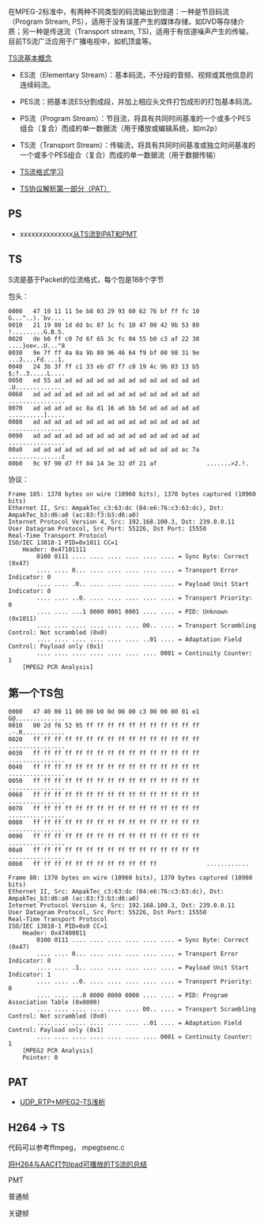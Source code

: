 

在MPEG-2标准中，有两种不同类型的码流输出到信道：一种是节目码流（Program Stream, PS），适用于没有误差产生的媒体存储，如DVD等存储介质；另一种是传送流（Transport stream, TS)，适用于有信道噪声产生的传输，目前TS流广泛应用于广播电视中，如机顶盒等。

[TS流基本概念](https://www.cnblogs.com/jiayayao/p/6832614.html)

* ES流（Elementary Stream）：基本码流，不分段的音频、视频或其他信息的连续码流。
* PES流：把基本流ES分割成段，并加上相应头文件打包成形的打包基本码流。
* PS流（Program Stream）：节目流，将具有共同时间基准的一个或多个PES组合（复合）而成的单一数据流（用于播放或编辑系统，如m2p）
* TS流（Transport Stream）：传输流，将具有共同时间基准或独立时间基准的一个或多个PES组合（复合）而成的单一数据流（用于数据传输）

* [TS流格式学习](https://www.jianshu.com/p/2b812a4e3315)
* [TS协议解析第一部分（PAT）](https://blog.csdn.net/u013354805/article/details/51578457)
## PS


* xxxxxxxxxxxxxx[从TS流到PAT和PMT](https://blog.csdn.net/rongdeguoqian/article/details/18214627)
## TS

S流是基于Packet的位流格式，每个包是188个字节


包头：
```
0000   47 10 11 11 5e b8 03 29 93 60 62 76 bf ff fc 10  G...^..).`bv....
0010   21 19 80 1d dd bc 87 1c fc 10 47 00 42 9b 53 80  !.........G.B.S.
0020   de b6 ff c0 7d 6f 65 3c fc 04 55 b0 c3 af 22 38  ....}oe<..U..."8
0030   9e 7f ff 4a 0a 9b 80 96 46 64 f9 bf 00 98 31 9e  ...J....Fd....1.
0040   24 3b 3f ff c1 33 eb d7 f7 c0 19 4c 9b 03 13 b5  $;?..3.....L....
0050   ed 55 ad ad ad ad ad ad ad ad ad ad ad ad ad ad  .U..............
0060   ad ad ad ad ad ad ad ad ad ad ad ad ad ad ad ad  ................
0070   ad ad ad ad ac 8a d1 16 a6 bb 5d ad ad ad ad ad  ..........].....
0080   ad ad ad ad ad ad ad ad ad ad ad ad ad ad ad ad  ................
0090   ad ad ad ad ad ad ad ad ad ad ad ad ad ad ad ad  ................
00a0   ad ad ad ad ad ad ad ad ad ad ad ad ad ad ac 7a  ...............z
00b0   9c 97 90 d7 ff 84 14 3e 32 df 21 af              .......>2.!.
```

协议：
```
Frame 105: 1370 bytes on wire (10960 bits), 1370 bytes captured (10960 bits)
Ethernet II, Src: AmpakTec_c3:63:dc (04:e6:76:c3:63:dc), Dst: AmpakTec_b3:d6:a0 (ac:83:f3:b3:d6:a0)
Internet Protocol Version 4, Src: 192.168.100.3, Dst: 239.0.0.11
User Datagram Protocol, Src Port: 55226, Dst Port: 15550
Real-Time Transport Protocol
ISO/IEC 13818-1 PID=0x1011 CC=1
    Header: 0x47101111
        0100 0111 .... .... .... .... .... .... = Sync Byte: Correct (0x47)
        .... .... 0... .... .... .... .... .... = Transport Error Indicator: 0
        .... .... .0.. .... .... .... .... .... = Payload Unit Start Indicator: 0
        .... .... ..0. .... .... .... .... .... = Transport Priority: 0
        .... .... ...1 0000 0001 0001 .... .... = PID: Unknown (0x1011)
        .... .... .... .... .... .... 00.. .... = Transport Scrambling Control: Not scrambled (0x0)
        .... .... .... .... .... .... ..01 .... = Adaptation Field Control: Payload only (0x1)
        .... .... .... .... .... .... .... 0001 = Continuity Counter: 1
    [MPEG2 PCR Analysis]
```

## 第一个TS包

```
0000   47 40 00 11 00 00 b0 0d 00 00 c3 00 00 00 01 e1  G@..............
0010   00 2d f6 52 95 ff ff ff ff ff ff ff ff ff ff ff  .-.R............
0020   ff ff ff ff ff ff ff ff ff ff ff ff ff ff ff ff  ................
0030   ff ff ff ff ff ff ff ff ff ff ff ff ff ff ff ff  ................
0040   ff ff ff ff ff ff ff ff ff ff ff ff ff ff ff ff  ................
0050   ff ff ff ff ff ff ff ff ff ff ff ff ff ff ff ff  ................
0060   ff ff ff ff ff ff ff ff ff ff ff ff ff ff ff ff  ................
0070   ff ff ff ff ff ff ff ff ff ff ff ff ff ff ff ff  ................
0080   ff ff ff ff ff ff ff ff ff ff ff ff ff ff ff ff  ................
0090   ff ff ff ff ff ff ff ff ff ff ff ff ff ff ff ff  ................
00a0   ff ff ff ff ff ff ff ff ff ff ff ff ff ff ff ff  ................
00b0   ff ff ff ff ff ff ff ff ff ff ff ff              ............
```

```
Frame 80: 1370 bytes on wire (10960 bits), 1370 bytes captured (10960 bits)
Ethernet II, Src: AmpakTec_c3:63:dc (04:e6:76:c3:63:dc), Dst: AmpakTec_b3:d6:a0 (ac:83:f3:b3:d6:a0)
Internet Protocol Version 4, Src: 192.168.100.3, Dst: 239.0.0.11
User Datagram Protocol, Src Port: 55226, Dst Port: 15550
Real-Time Transport Protocol
ISO/IEC 13818-1 PID=0x0 CC=1
    Header: 0x47400011
        0100 0111 .... .... .... .... .... .... = Sync Byte: Correct (0x47)
        .... .... 0... .... .... .... .... .... = Transport Error Indicator: 0
        .... .... .1.. .... .... .... .... .... = Payload Unit Start Indicator: 1
        .... .... ..0. .... .... .... .... .... = Transport Priority: 0
        .... .... ...0 0000 0000 0000 .... .... = PID: Program Association Table (0x0000)
        .... .... .... .... .... .... 00.. .... = Transport Scrambling Control: Not scrambled (0x0)
        .... .... .... .... .... .... ..01 .... = Adaptation Field Control: Payload only (0x1)
        .... .... .... .... .... .... .... 0001 = Continuity Counter: 1
    [MPEG2 PCR Analysis]
    Pointer: 0
```

## PAT




* [UDP_RTP+MPEG2-TS浅析](https://blog.csdn.net/H514434485/article/details/52120625)



## H264 -> TS

代码可以参考ffmpeg， mpegtsenc.c

[将H264与AAC打包Ipad可播放的TS流的总结](http://www.cnblogs.com/wangqiguo/archive/2013/03/29/2987949.html)


PMT

普通帧

关键帧
